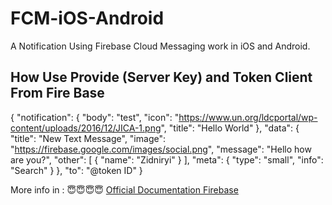 # FCM-iOS-Android
A Notification Using Firebase Cloud Messaging work in iOS and Android.

## How Use Provide (Server Key) and Token Client From Fire Base

{
    "notification": {
        "body": "test",
        "icon": "https://www.un.org/ldcportal/wp-content/uploads/2016/12/JICA-1.png",
        "title": "Hello World"
    },
    "data": {
        "title": "New Text Message",
        "image": "https://firebase.google.com/images/social.png",
        "message": "Hello how are you?",
        "other": [
            {
                "name": "Zidniryi"
            }
        ],
        "meta": {
            "type": "small",
            "info": "Search"
        }
    },
    "to": "@token ID"
}

More info in : 😇😇😇😇
[Official Documentation Firebase](https://firebase.google.com/docs/cloud-messaging/http-server-ref)